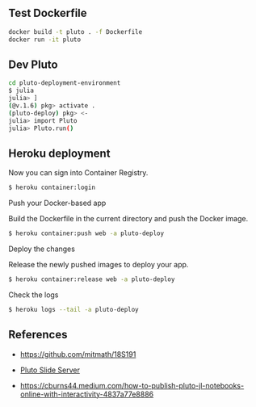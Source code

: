 ## Test Dockerfile

```sh
docker build -t pluto . -f Dockerfile
docker run -it pluto
```

## Dev Pluto

```sh
cd pluto-deployment-environment
$ julia
julia> ]
(@v.1.6) pkg> activate .
(pluto-deploy) pkg> <-
julia> import Pluto
julia> Pluto.run()
```

## Heroku deployment

Now you can sign into Container Registry.

```sh
$ heroku container:login
```

Push your Docker-based app

Build the Dockerfile in the current directory and push the Docker image.

```sh
$ heroku container:push web -a pluto-deploy
```

Deploy the changes

Release the newly pushed images to deploy your app.

```sh
$ heroku container:release web -a pluto-deploy
```

Check the logs

```sh
$ heroku logs --tail -a pluto-deploy
```

## References

- https://github.com/mitmath/18S191

- [Pluto Slide Server](https://github.com/JuliaPluto/PlutoSliderServer.jl)

- https://cburns44.medium.com/how-to-publish-pluto-jl-notebooks-online-with-interactivity-4837a77e8886